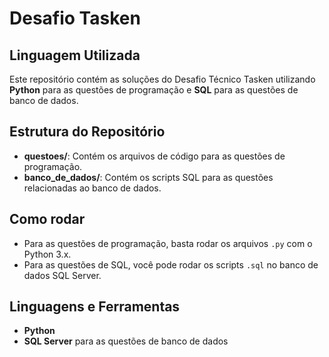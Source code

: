 # Desafio Tasken

## Linguagem Utilizada
Este repositório contém as soluções do Desafio Técnico Tasken utilizando **Python** para as questões de programação e **SQL** para as questões de banco de dados.

## Estrutura do Repositório
- **questoes/**: Contém os arquivos de código para as questões de programação.
- **banco_de_dados/**: Contém os scripts SQL para as questões relacionadas ao banco de dados.

## Como rodar
- Para as questões de programação, basta rodar os arquivos `.py` com o Python 3.x.
- Para as questões de SQL, você pode rodar os scripts `.sql` no banco de dados  SQL Server.

## Linguagens e Ferramentas
- **Python** 
- **SQL Server** para as questões de banco de dados

